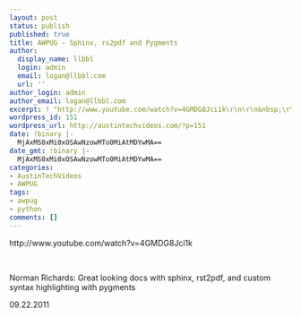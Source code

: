 ```yaml
---
layout: post
status: publish
published: true
title: AWPUG - Sphinx, rs2pdf and Pygments
author:
  display_name: llbbl
  login: admin
  email: logan@llbbl.com
  url: ''
author_login: admin
author_email: logan@llbbl.com
excerpt: ! "http://www.youtube.com/watch?v=4GMDG8Jci1k\r\n\r\n&nbsp;\r\n\r\n"
wordpress_id: 151
wordpress_url: http://austintechvideos.com/?p=151
date: !binary |-
  MjAxMS0xMi0xOSAwNzowMTo0MiAtMDYwMA==
date_gmt: !binary |-
  MjAxMS0xMi0xOSAwNzowMTo0MiAtMDYwMA==
categories:
- AustinTechVideos
- AWPUG
tags:
- awpug
- python
comments: []
---
```

<p>http://www.youtube.com/watch?v=4GMDG8Jci1k</p>
<p>&nbsp;</p>
<p><a id="more"></a><a id="more-151"></a></p>
<p>Norman Richards: Great looking docs with sphinx, rst2pdf, and custom syntax highlighting with pygments</p>
<p>09.22.2011</p>
